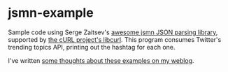 # jsmn-example

Sample code using Serge Zaitsev's [awesome jsmn JSON parsing library][jsmn], supported by [the cURL project's libcurl][libcurl]. This program consumes Twitter's trending topics API, printing out the hashtag for each one.

I've written [some thoughts about these examples on my weblog](http://alisdair.mcdiarmid.org/2012/08/14/jsmn-example.html).

[jsmn]: https://bitbucket.org/zserge/jsmn/src
[libcurl]: http://curl.haxx.se/libcurl/
